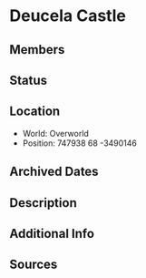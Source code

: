 # Deucela Castle

## Members

## Status

## Location
- World: Overworld
- Position: 747938 68 -3490146

## Archived Dates

## Description

## Additional Info

## Sources
